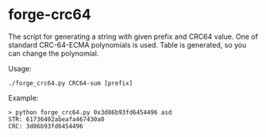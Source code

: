 # forge-crc64
The script for generating a string with given prefix and CRC64 value.
One of standard CRC-64-ECMA polynomials is used. Table is generated, so you can change the polynomial.

Usage:
```
./forge_crc64.py CRC64-sum [prefix]
```

Example:
```
> python forge_crc64.py 0x3d86b93fd6454496 asd
STR: 61736402abeafa467430a0
CRC: 3d86b93fd6454496
```